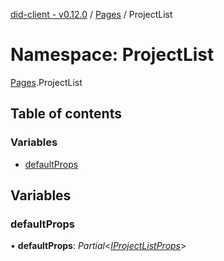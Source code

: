 [did-client - v0.12.0](../README.md) / [Pages](pages.md) / ProjectList

# Namespace: ProjectList

[Pages](pages.md).ProjectList

## Table of contents

### Variables

- [defaultProps](pages.projectlist.md#defaultprops)

## Variables

### defaultProps

• **defaultProps**: *Partial*<[*IProjectListProps*](../interfaces/pages.iprojectlistprops.md)\>

